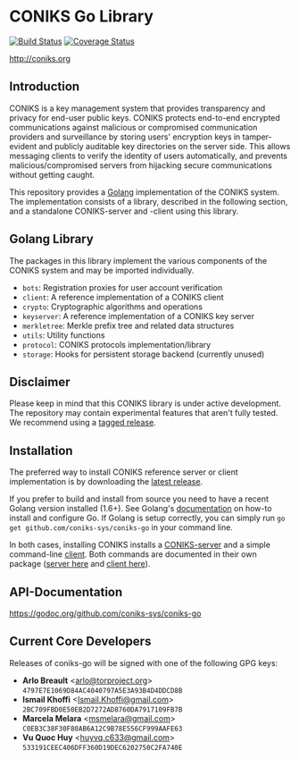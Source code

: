 # CONIKS Go Library

[![Build Status](https://travis-ci.org/coniks-sys/coniks-go.svg?branch=master)](https://travis-ci.org/coniks-sys/coniks-go)
[![Coverage Status](https://coveralls.io/repos/github/coniks-sys/coniks-go/badge.svg?branch=master&dummy=1)](https://coveralls.io/github/coniks-sys/coniks-go)

http://coniks.org

## Introduction

CONIKS is a key management system that provides transparency and privacy
for end-user public keys.
CONIKS protects end-to-end encrypted communications against malicious or
compromised communication providers and surveillance by storing users'
encryption keys in tamper-evident and publicly auditable
key directories on the server side.
This allows messaging clients to verify the identity of
users automatically, and prevents malicious/compromised servers from
hijacking secure communications without getting caught.

This repository provides a [Golang](https://golang.org) implementation of the 
CONIKS system. The implementation consists of a library, described in the 
following section, and a standalone CONIKS-server and -client using this library.

## Golang Library

The packages in this library implement the various components of the CONIKS
system and may be imported individually.

- `bots`: Registration proxies for user account verification
- `client`: A reference implementation of a CONIKS client
- `crypto`: Cryptographic algorithms and operations
- `keyserver`: A reference implementation of a CONIKS key server
- `merkletree`: Merkle prefix tree and related data structures
- `utils`: Utility functions
- `protocol`: CONIKS protocols implementation/library
- `storage`: Hooks for persistent storage backend (currently unused)

## Disclaimer

Please keep in mind that this CONIKS library is under active development.
The repository may contain experimental features that aren't fully tested.
We recommend using a [tagged release](https://github.com/coniks-sys/coniks-go/releases).

## Installation

The preferred way to install CONIKS reference server or client implementation
is by downloading the [latest release](releases/latest).
<!-- and by following the contained instructions. -->

If you prefer to build and install from source you need to have a recent Golang
version installed (1.6+). See Golang's [documentation](https://golang.org/doc/install)
on how-to install and configure Go. If Golang is setup correctly, you can simply
run `go get github.com/coniks-sys/coniks-go` in your command line.

In both cases, installing CONIKS installs a [CONIKS-server](keyserver/) and a
simple command-line [client](client). Both commands are documented in their
own package ([server here](keyserver) and [client here](client)).

## API-Documentation

https://godoc.org/github.com/coniks-sys/coniks-go

## Current Core Developers

Releases of coniks-go will be signed with one of the following GPG keys:

- **Arlo Breault** &lt;arlo@torproject.org&gt; `4797E7E1069D84AC4040797A5E3A93B4D4DDCD8B`
- **Ismail Khoffi** &lt;Ismail.Khoffi@gmail.com&gt; `2BC709FBD0E50EB2D7272AD8760DA7917109FB7B`
- **Marcela Melara** &lt;msmelara@gmail.com&gt; `C0EB3C38F30F80AB6A12C9B78E556CF999AAFE63`
- **Vu Quoc Huy** &lt;huyvq.c633@gmail.com&gt; `533191CEEC406DFF360D19DEC6202750C2FA740E`
